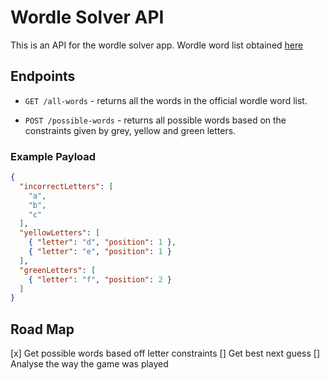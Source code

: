 # Wordle Solver API

This is an API for the wordle solver app.
Wordle word list obtained [here](https://gist.github.com/dracos/dd0668f281e685bad51479e5acaadb93)

## Endpoints

- `GET /all-words` - returns all the words in the official wordle word list.

- `POST /possible-words` - returns all possible words based on the constraints given by grey, yellow and green letters.

### Example Payload
```json
{
  "incorrectLetters": [
    "a",
    "b",
    "c"
  ],
  "yellowLetters": [
    { "letter": "d", "position": 1 },
    { "letter": "e", "position": 1 }
  ],
  "greenLetters": [
    { "letter": "f", "position": 2 }
  ]
}
```

## Road Map
[x] Get possible words based off letter constraints
[] Get best next guess
[] Analyse the way the game was played
